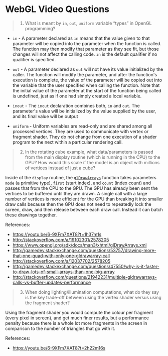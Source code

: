 # WebGL Video Questions

> 1) What is meant by `in`, `out`, `uniform` variable “types” in OpenGL programming?

- `in` - A parameter declared as `in` means that the value given to that parameter will be copied into the parameter when the function is called. The function may then modify that parameter as they see fit, but those changes will not affect the calling code. `in` is the default qualifier if no qualifier is specified.

- `out` - A parameter declared as `out` will not have its value initialized by the caller. The function will modify the parameter, and after the function's execution is complete, the value of the parameter will be copied out into the variable that the user specified when calling the function. Note that the initial value of the parameter at the start of the function being called is undefined, just as if one had simply created a local variable.

- `inout` - The `inout` declaration combines both, `in` and `out`. The parameter's value will be initialized by the value supplied by the user, and its final value will be output

- `uniform` - Uniform variables are read-only and are shared among all processed vertices. They are used to communicate with vertex or fragment shader. They do not change from one execution of a shader program to the next within a particular rendering call.

> 2) In the rotating cube example, what data/parameters is passed from the main display routine (which is running in the CPU) to the GPU? How would this scale if the model is an object with millions of vertices instead of just a cube?

Inside of the `display` routine, the [`glDrawArrays`](https://www.opengl.org/sdk/docs/man3/xhtml/glDrawArrays.xml) function takes parameters `mode` (a primitive type), `first` (start index), and `count` (index count) and passes that from the CPU to the GPU. The GPU has already been sent the vertices to be buffered until they are drawn. A single call with a large number of vertices is more efficient for the GPU than breaking it into smaller draw calls because then the GPU does not need to repeatedly lock the screen, draw, and then release between each draw call. Instead it can batch these drawings together.

References:
- https://youtu.be/6-9XFm7XAT8?t=1h37m1s
- http://stackoverflow.com/a/19102301/2578205
- https://www.opengl.org/sdk/docs/man3/xhtml/glDrawArrays.xml
- http://gamedev.stackexchange.com/questions/53757/drawing-more-that-one-quad-with-only-one-gldrawarray-call
- http://stackoverflow.com/a/12037702/2578205 
- http://gamedev.stackexchange.com/questions/47550/why-is-it-faster-to-draw-lots-of-small-arrays-than-one-big-array
- http://stackoverflow.com/questions/21942231/multiple-gldrawarrays-calls-vs-buffer-updates-performance


> 3) When doing lighting/illumination computations, what do they say is the key trade-off between using the vertex shader versus using the fragment shader? 

Using the fragment shader you would compute the colour per fragment (every pixel in screen), and get much finer results, but a performance penalty because there is a whole lot more fragments in the screen in comparison to the number of triangles that go with it.

References:
- https://youtu.be/6-9XFm7XAT8?t=2h22m16s
